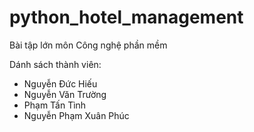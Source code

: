 # python_hotel_management

Bài tập lớn môn Công nghệ phần mềm

Dánh sách thành viên:
- Nguyễn Đức Hiếu
- Nguyễn Văn Trường
- Phạm Tấn Tình
- Nguyễn Phạm Xuân Phúc
